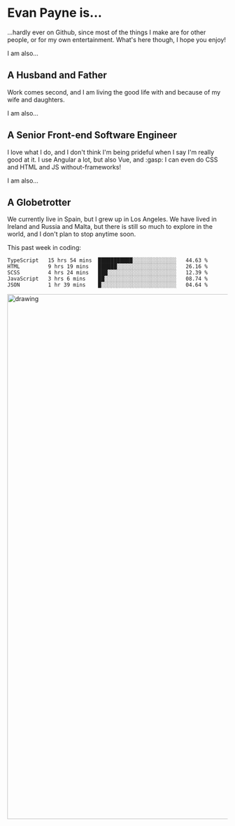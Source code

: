 # Evan Payne is...
...hardly ever on Github, since most of the things I make are for other people, or for my own entertainment.  What's here though, I hope you enjoy!

I am also...
## A Husband and Father
Work comes second, and I am living the good life with and because of my wife and daughters.

I am also...
## A Senior Front-end Software Engineer
I love what I do, and I don't think I'm being prideful when I say I'm really good at it.  I use Angular a lot, but also Vue, and :gasp: I can even do CSS and HTML and JS without-frameworks!

I am also...
## A Globetrotter
We currently live in Spain, but I grew up in Los Angeles.  We have lived in Ireland and Russia and Malta, but there is still so much to explore in the world, and I don't plan to stop anytime soon.

This past week in coding:
<!--START_SECTION:waka-->
```text
TypeScript   15 hrs 54 mins  ███████████░░░░░░░░░░░░░░   44.63 % 
HTML         9 hrs 19 mins   ██████░░░░░░░░░░░░░░░░░░░   26.16 % 
SCSS         4 hrs 24 mins   ███░░░░░░░░░░░░░░░░░░░░░░   12.39 % 
JavaScript   3 hrs 6 mins    ██░░░░░░░░░░░░░░░░░░░░░░░   08.74 % 
JSON         1 hr 39 mins    █░░░░░░░░░░░░░░░░░░░░░░░░   04.64 %
```
<!--END_SECTION:waka-->


<img src="solar.svg" alt="drawing" width="1200" height="1200"/>
